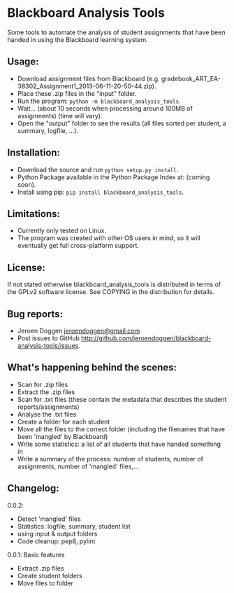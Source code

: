 Blackboard Analysis Tools
=========================

Some tools to automate the analysis of student assignments that have been handed in using the Blackboard learning system.

Usage:
------
 * Download assignment files from Blackboard (e.g. gradebook_ART_EA-38302_Assignment1_2013-06-11-20-50-44.zip).
 * Place these .zip files in the "input" folder.
 * Run the program: ``python -m blackboard_analysis_tools``.
 * Wait... (about 10 seconds when processing around 100MB of assignments) (time will vary).
 * Open the "output" folder to see the results (all files sorted per student, a summary, logfile, ...).

Installation:
-------------
 * Download the source and run ``python setup.py install``.
 * Python Package available in the Python Package Index at: (coming soon).
 * Install using pip: ``pip install blackboard_analysis_tools``.

Limitations:
------------
 * Currently only tested on Linux.
 * The program was created with other OS users in mind, so it will eventually get full cross-platform support.

License:
--------
If not stated otherwise blackboard_analysis_tools is distributed in terms of the GPLv2 software license.
See COPYING in the distribution for details.

Bug reports:
------------
 * Jeroen Doggen <jeroendoggen@gmail.com>
 * Post issues to GitHub http://github.com/jeroendoggen/blackboard-analysis-tools/issues.

What's happening behind the scenes:
-----------------------------------
 * Scan for .zip files
 * Extract the .zip files
 * Scan for .txt files (these contain the metadata that describes the student reports/assignments)
 * Analyse the .txt files
 * Create a folder for each student
 * Move all the files to the correct folder (including the filenames that have been 'mangled' by Blackboard)
 * Write some statistics: a list of all students that have handed something in
 * Write a summary of the process: number of students, number of assignments, number of 'mangled' files,...

Changelog:
----------
0.0.2:
 * Detect 'mangled' files
 * Statistics: logfile, summary, student list
 * using input & output folders
 * Code cleanup: pep8, pylint

0.0.1: Basic features
 * Extract .zip files
 * Create student folders
 * Move files to folder
